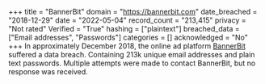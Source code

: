 +++
title = "BannerBit"
domain = "https://bannerbit.com"
date_breached = "2018-12-29"
date = "2022-05-04"
record_count = "213,415"
privacy = "Not rated"
Verified = "True"
hashing = ["plaintext"]
breached_data = ["Email addresses", "Passwords"]
categories = []
acknowledged = "No"
+++
In approximately December 2018, the online ad platform <a href="https://bannerbit.com/" target="_blank" rel="noopener">BannerBit</a> suffered a data breach. Containing 213k unique email addresses and plain text passwords. Multiple attempts were made to contact BannerBit, but no response was received.
